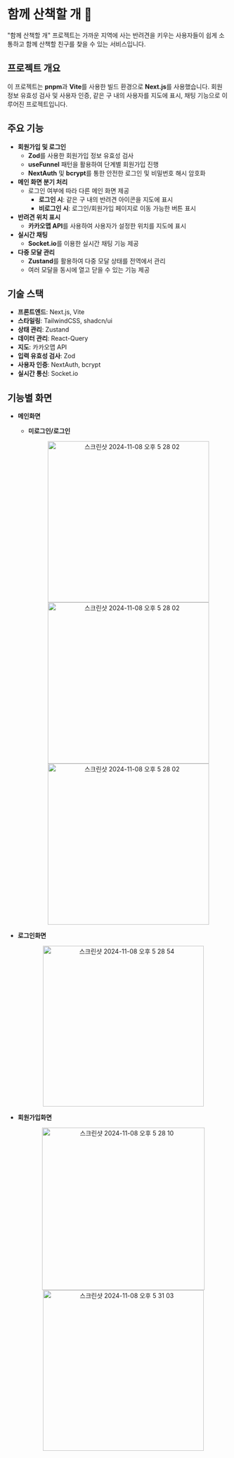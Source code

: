 # 함께 산책할 개 🐾

"함께 산책할 개" 프로젝트는 가까운 지역에 사는 반려견을 키우는 사용자들이 쉽게 소통하고 함께 산책할 친구를 찾을 수 있는 서비스입니다.

## 프로젝트 개요

이 프로젝트는 **pnpm**과 **Vite**를 사용한 빌드 환경으로 **Next.js**를 사용했습니다. 
회원 정보 유효성 검사 및 사용자 인증, 같은 구 내의 사용자를 지도에 표시, 채팅 기능으로 이루어진 프로젝트입니다.

## 주요 기능

- **회원가입 및 로그인**
  - **Zod**를 사용한 회원가입 정보 유효성 검사
  - **useFunnel** 패턴을 활용하여 단계별 회원가입 진행
  - **NextAuth** 및 **bcrypt**를 통한 안전한 로그인 및 비밀번호 해시 암호화
- **메인 화면 분기 처리**
  - 로그인 여부에 따라 다른 메인 화면 제공
    - **로그인 시**: 같은 구 내의 반려견 아이콘을 지도에 표시
    - **비로그인 시**: 로그인/회원가입 페이지로 이동 가능한 버튼 표시
- **반려견 위치 표시**
  - **카카오맵 API**를 사용하여 사용자가 설정한 위치를 지도에 표시
- **실시간 채팅**
  - **Socket.io**를 이용한 실시간 채팅 기능 제공
- **다중 모달 관리**
  - **Zustand**를 활용하여 다중 모달 상태를 전역에서 관리
  - 여러 모달을 동시에 열고 닫을 수 있는 기능 제공

## 기술 스택

- **프론트엔드**: Next.js, Vite
- **스타일링**: TailwindCSS, shadcn/ui
- **상태 관리**: Zustand
- **데이터 관리**: React-Query
- **지도**: 카카오맵 API
- **입력 유효성 검사**: Zod
- **사용자 인증**: NextAuth, bcrypt
- **실시간 통신**: Socket.io

## 기능별 화면

- **메인화면**
  - **미로그인/로그인**
    <p align="center">
      <img width="367" alt="스크린샷 2024-11-08 오후 5 28 02" src="https://github.com/user-attachments/assets/48e43220-8a8f-4207-8b72-4599ad4e53c9">
      <img width="367" alt="스크린샷 2024-11-08 오후 5 28 02" src="https://github.com/user-attachments/assets/28d85b3e-53b2-4915-8e33-bc7ec4f91753">
      <img width="367" alt="스크린샷 2024-11-08 오후 5 28 02" src="https://github.com/user-attachments/assets/2e42df3f-0891-41a9-a805-401a41c32cc8">
    </p>
    
- **로그인화면**
    <p align="center">
      <img width="366" alt="스크린샷 2024-11-08 오후 5 28 54" src="https://github.com/user-attachments/assets/27715eeb-ff91-4c55-9ee8-29664d00bb66">
    </p>

- **회원가입화면**
  <p align="center">
    <img width="370" alt="스크린샷 2024-11-08 오후 5 28 10" src="https://github.com/user-attachments/assets/961fe10c-7e6e-4368-b8ba-58a426c99b23">
    <img width="366" alt="스크린샷 2024-11-08 오후 5 31 03" src="https://github.com/user-attachments/assets/ab612fea-bc16-4df0-80c9-b9fa32d45154">
  </p>


